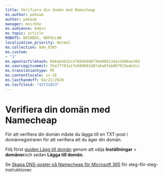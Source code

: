 ```yaml
---
title: Verifiera din domän med Namecheap
ms.author: pebaum
author: pebaum
manager: mnirkhe
ms.audience: Admin
ms.topic: article
ROBOTS: NOINDEX, NOFOLLOW
localization_priority: Normal
ms.collection: Adm_O365
ms.custom:
- "1"
ms.openlocfilehash: 046a64632c4708ddd48730e00b13da13880ae365
ms.sourcegitcommit: 55eff703a17e500681d8fa6a87eb067019ade3cc
ms.translationtype: MT
ms.contentlocale: sv-SE
ms.lasthandoff: 04/22/2020
ms.locfileid: "43721823"
---
```

# <a name="verify-your-domain-with-namecheap"></a>Verifiera din domän med Namecheap

För att verifiera din domän måste du lägga till en TXT-post i domänregistraren för att verifiera att du äger din domän. 

Följ först [guiden Lägg till domän](https://portal.office.com/adminportal/home#/Domains) genom att välja **Inställningar** \> **domäner**och sedan **Lägga till domän**.
  
Se [Skapa DNS-poster på Namecheap för Microsoft 365](https://docs.microsoft.com/microsoft-365/admin/dns/create-dns-records-at-namecheap) för steg-för-steg-instruktioner.